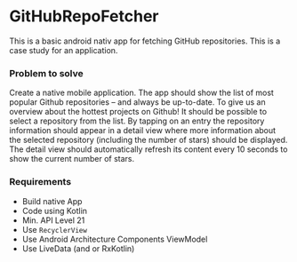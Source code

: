 # GitHubRepoFetcher
This is a basic android nativ app for fetching GitHub repositories. This is a case study for an application.

### Problem to solve
Create a native mobile application. The app should show the list of most popular Github repositories – and always be up-to-date. To give us an overview about the hottest projects on Github!
It should be possible to select a repository from the list. By tapping on an entry the repository information should appear in a detail view where more information about the selected repository (including the number of stars) should be displayed. The detail view should automatically refresh its content every 10 seconds to show the current number of stars.

### Requirements
* Build native App
* Code using Kotlin
* Min. API Level 21
* Use `RecyclerView`
* Use Android Architecture Components ViewModel
* Use LiveData (and or RxKotlin)
